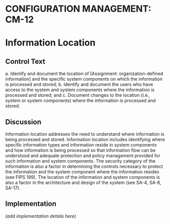 # CONFIGURATION MANAGEMENT: CM-12
# Information Location

## Control Text


a. Identify and document the location of [Assignment: organization-defined information] and the specific system components on which the information is processed and stored;
b. Identify and document the users who have access to the system and system components where the information is processed and stored; and
c. Document changes to the location (i.e., system or system components) where the information is processed and stored.

## Discussion

Information location addresses the need to understand where information is being processed and stored. Information location includes identifying where specific information types and information reside in system components and how information is being processed so that information flow can be understood and adequate protection and policy management provided for such information and system components. The security category of the information is also a factor in determining the controls necessary to protect the information and the system component where the information resides (see FIPS 199). The location of the information and system components is also a factor in the architecture and design of the system (see SA-4, SA-8, SA-17).

## Implementation

_(add implementation details here)_